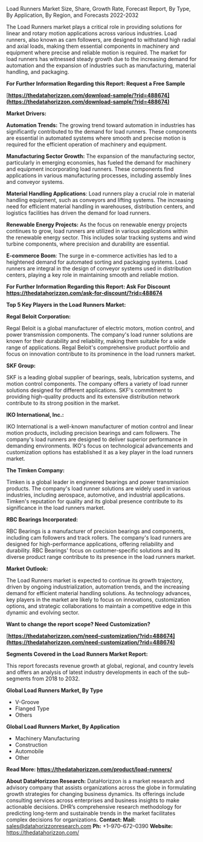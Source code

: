 ﻿Load Runners Market Size, Share, Growth Rate, Forecast Report, By Type, By Application, By Region, and Forecasts 2022-2032

The Load Runners market plays a critical role in providing solutions for linear and rotary motion applications across various industries. Load runners, also known as cam followers, are designed to withstand high radial and axial loads, making them essential components in machinery and equipment where precise and reliable motion is required. The market for load runners has witnessed steady growth due to the increasing demand for automation and the expansion of industries such as manufacturing, material handling, and packaging.

**For Further Information Regarding this Report: Request a Free Sample**

[**https://thedatahorizzon.com/download-sample/?rid=488674](https://thedatahorizzon.com/download-sample/?rid=488674)** 

**Market Drivers:**

**Automation Trends:** The growing trend toward automation in industries has significantly contributed to the demand for load runners. These components are essential in automated systems where smooth and precise motion is required for the efficient operation of machinery and equipment.

**Manufacturing Sector Growth:** The expansion of the manufacturing sector, particularly in emerging economies, has fueled the demand for machinery and equipment incorporating load runners. These components find applications in various manufacturing processes, including assembly lines and conveyor systems.

**Material Handling Applications**: Load runners play a crucial role in material handling equipment, such as conveyors and lifting systems. The increasing need for efficient material handling in warehouses, distribution centers, and logistics facilities has driven the demand for load runners.

**Renewable Energy Projects:** As the focus on renewable energy projects continues to grow, load runners are utilized in various applications within the renewable energy sector. This includes solar tracking systems and wind turbine components, where precision and durability are essential.

**E-commerce Boom**: The surge in e-commerce activities has led to a heightened demand for automated sorting and packaging systems. Load runners are integral in the design of conveyor systems used in distribution centers, playing a key role in maintaining smooth and reliable motion.

**For Further Information Regarding this Report: Ask For Discount <https://thedatahorizzon.com/ask-for-discount/?rid=488674>** 

**Top 5 Key Players in the Load Runners Market:**

**Regal Beloit Corporation:**

Regal Beloit is a global manufacturer of electric motors, motion control, and power transmission components. The company's load runner solutions are known for their durability and reliability, making them suitable for a wide range of applications. Regal Beloit's comprehensive product portfolio and focus on innovation contribute to its prominence in the load runners market.

**SKF Group:**

SKF is a leading global supplier of bearings, seals, lubrication systems, and motion control components. The company offers a variety of load runner solutions designed for different applications. SKF's commitment to providing high-quality products and its extensive distribution network contribute to its strong position in the market.

**IKO International, Inc.:**

IKO International is a well-known manufacturer of motion control and linear motion products, including precision bearings and cam followers. The company's load runners are designed to deliver superior performance in demanding environments. IKO's focus on technological advancements and customization options has established it as a key player in the load runners market.

**The Timken Company:**

Timken is a global leader in engineered bearings and power transmission products. The company's load runner solutions are widely used in various industries, including aerospace, automotive, and industrial applications. Timken's reputation for quality and its global presence contribute to its significance in the load runners market.

**RBC Bearings Incorporated:**

RBC Bearings is a manufacturer of precision bearings and components, including cam followers and track rollers. The company's load runners are designed for high-performance applications, offering reliability and durability. RBC Bearings' focus on customer-specific solutions and its diverse product range contribute to its presence in the load runners market.

**Market Outlook:**

The Load Runners market is expected to continue its growth trajectory, driven by ongoing industrialization, automation trends, and the increasing demand for efficient material handling solutions. As technology advances, key players in the market are likely to focus on innovations, customization options, and strategic collaborations to maintain a competitive edge in this dynamic and evolving sector.

**Want to change the report scope? Need Customization?**

[**https://thedatahorizzon.com/need-customization/?rid=488674](https://thedatahorizzon.com/need-customization/?rid=488674)** 

**Segments Covered in the Load Runners Market Report:**

This report forecasts revenue growth at global, regional, and country levels and offers an analysis of latest industry developments in each of the sub-segments from 2018 to 2032.

**Global Load Runners Market, By Type**

- V-Groove
- Flanged Type
- Others

**Global Load Runners Market, By Application**

- Machinery Manufacturing
- Construction
- Automobile
- Other

**Read More: <https://thedatahorizzon.com/product/load-runners/>** 

**About DataHorizzon Research:**DataHorizzon is a market research and advisory company that assists organizations across the globe in formulating growth strategies for changing business dynamics. Its offerings include consulting services across enterprises and business insights to make actionable decisions. DHR’s comprehensive research methodology for predicting long-term and sustainable trends in the market facilitates complex decisions for organizations.**Contact:Mail:** sales@datahorizzonresearch.com**Ph:** +1–970–672–0390**Website:** https://thedatahorizzon.com/
